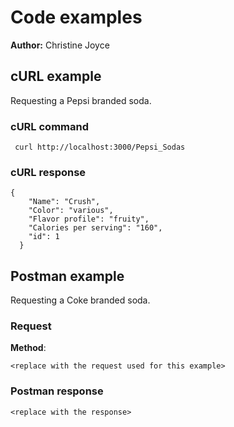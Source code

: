 # Code examples

**Author:** Christine Joyce

## cURL example

Requesting a Pepsi branded soda.

### cURL command

```shell
 curl http://localhost:3000/Pepsi_Sodas
```

### cURL response

```shell
{
    "Name": "Crush",
    "Color": "various",
    "Flavor profile": "fruity",
    "Calories per serving": "160",
    "id": 1
  }
```

## Postman example

Requesting a Coke branded soda.

### Request

**Method**:

```shell
<replace with the request used for this example>
```

### Postman response

```shell
<replace with the response>
```
